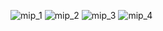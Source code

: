 ![mip_1](https://github.com/user-attachments/assets/e4cae3c5-438b-4829-92c6-89024ae27494)
![mip_2](https://github.com/user-attachments/assets/fcb58b0c-df6b-46c8-a3a0-02d68b9c2191)
![mip_3](https://github.com/user-attachments/assets/cfec7bf6-9f81-48ec-afe7-acbbfc78498e)
![mip_4](https://github.com/user-attachments/assets/0cf63a8c-6176-4aff-a441-1fdd5e336659)
